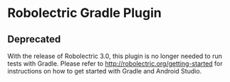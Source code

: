 # Robolectric Gradle Plugin

## Deprecated

With the release of Robolectric 3.0, this plugin is no longer needed to run tests with Gradle. Please refer to http://robolectric.org/getting-started for instructions on how to get started with Gradle and Android Studio.
